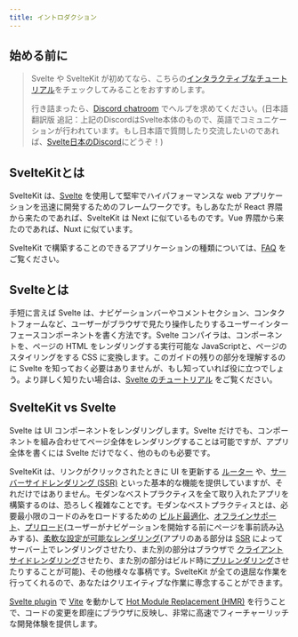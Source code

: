 ```yaml
---
title: イントロダクション
---
```


## 始める前に <!--before-we-begin-->

> Svelte や SvelteKit が初めてなら、こちらの[インタラクティブなチュートリアル](https://learn.svelte.jp)をチェックしてみることをおすすめします。
>
> 行き詰まったら、[Discord chatroom](https://svelte.dev/chat) でヘルプを求めてください。(日本語翻訳版 追記：上記のDiscordはSvelte本体のもので、英語でコミュニケーションが行われています。もし日本語で質問したり交流したいのであれば、[Svelte日本のDiscord](https://discord.com/invite/YTXq3ZtBbx)にどうぞ！)

## SvelteKitとは <!--what-is-sveltekit-->

SvelteKit は、[Svelte](https://svelte.jp/) を使用して堅牢でハイパフォーマンスな web アプリケーションを迅速に開発するためのフレームワークです。もしあなたが React 界隈から来たのであれば、SvelteKit は Next に似ているものです。Vue 界隈から来たのであれば、Nuxt に似ています。

SvelteKit で構築することのできるアプリケーションの種類については、[FAQ](/docs/faq#what-can-i-make-with-sveltekit) をご覧ください。

## Svelteとは <!--what-is-svelte-->

手短に言えば Svelte は、ナビゲーションバーやコメントセクション、コンタクトフォームなど、ユーザーがブラウザで見たり操作したりするユーザーインターフェースコンポーネントを書く方法です。Svelte コンパイラは、コンポーネントを、ページの HTML をレンダリングする実行可能な JavaScriptと、ページのスタイリングをする CSS に変換します。このガイドの残りの部分を理解するのに Svelte を知っておく必要はありませんが、もし知っていれば役に立つでしょう。より詳しく知りたい場合は、[Svelte のチュートリアル](https://svelte.jp/tutorial) をご覧ください。

## SvelteKit vs Svelte

Svelte は UI コンポーネントをレンダリングします。Svelte だけでも、コンポーネントを組み合わせてページ全体をレンダリングすることは可能ですが、アプリ全体を書くには Svelte だけでなく、他のものも必要です。

SvelteKit は、リンクがクリックされたときに UI を更新する [ルーター](glossary#routing) や、[サーバーサイドレンダリング (SSR)](glossary#ssr) といった基本的な機能を提供していますが、それだけではありません。モダンなベストプラクティスを全て取り入れたアプリを構築するのは、恐ろしく複雑なことです。モダンなベストプラクティスとは、必要最小限のコードのみをロードするための [ビルド最適化](https://ja.vitejs.dev/guide/features.html#%E3%83%93%E3%83%AB%E3%83%89%E3%81%AE%E6%9C%80%E9%81%A9%E5%8C%96)、[オフラインサポート](service-workers)、[プリロード](link-options#data-sveltekit-preload-data)(ユーザーがナビゲーションを開始する前にページを事前読み込みする)、[柔軟な設定が可能なレンダリング](page-options)(アプリのある部分は [SSR](glossary#ssr) によってサーバー上でレンダリングさせたり、また別の部分はブラウザで [クライアントサイドレンダリング](glossary#csr)させたり、また別の部分はビルド時に[プリレンダリング](glossary#prerendering)させたりすることが可能)、その他様々な事柄です。SvelteKit が全ての退屈な作業を行ってくれるので、あなたはクリエイティブな作業に専念することができます。

[Svelte plugin](https://github.com/sveltejs/vite-plugin-svelte) で [Vite](https://vitejs.dev/) を動かして [Hot Module Replacement (HMR)](https://github.com/sveltejs/vite-plugin-svelte/blob/main/docs/config.md#hot) を行うことで、コードの変更を即座にブラウザに反映し、非常に高速でフィーチャーリッチな開発体験を提供します。
